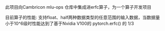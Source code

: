 此项目向Cambricon mlu-ops 仓库中集成进erfc算子，为一个算子开发项目

目前算子的性能: 支持float、half两种数据类型的任意范围的输入数据，当数据量小于10^6级时性能达到了基于Nvidia V100的 pytorch.erfc() 的 1/3